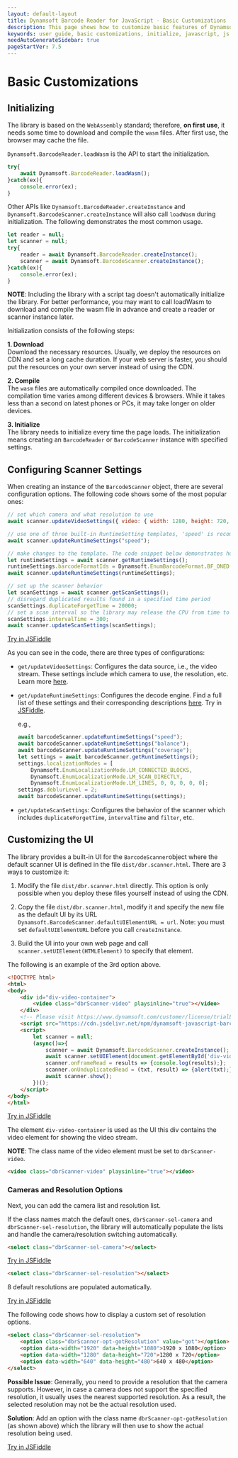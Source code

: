 ```yaml
---
layout: default-layout
title: Dynamsoft Barcode Reader for JavaScript - Basic Customizations
description: This page shows how to customize basic features of Dynamsoft Barcode Reader JavaScript SDK.
keywords: user guide, basic customizations, initialize, javascript, js
needAutoGenerateSidebar: true
pageStartVer: 7.5
---
```


# Basic Customizations

## Initializing

The library is based on the `WebAssembly` standard; therefore, **on first use**, it needs some time to download and compile the `wasm` files. After first use, the browser may cache the file.

`Dynamsoft.BarcodeReader.loadWasm` is the API to start the initialization.

```javascript
try{
    await Dynamsoft.BarcodeReader.loadWasm();
}catch(ex){
    console.error(ex);
}
```

Other APIs like `Dynamsoft.BarcodeReader.createInstance` and `Dynamsoft.BarcodeScanner.createInstance` will also call `loadWasm` during initialization. The following demonstrates the most common usage. 

```javascript
let reader = null;
let scanner = null;
try{
    reader = await Dynamsoft.BarcodeReader.createInstance();
    scanner = await Dynamsoft.BarcodeScanner.createInstance();
}catch(ex){
    console.error(ex);
}
```

   **NOTE**: Including the library with a script tag doesn't automatically initialize the library. For better performance, you may want to call loadWasm to download and compile the wasm file in advance and create a reader or scanner instance later.   

Initialization consists of the following steps:

**1. Download**   
    Download the necessary resources. Usually, we deploy the resources on CDN and set a long cache duration. If your web server is faster, you should put the resources on your own server instead of using the CDN.

**2. Compile**    
    The `wasm` files are automatically compiled once downloaded. The compilation time varies among different devices & browsers. While it takes less than a second on latest phones or PCs, it may take longer on older devices.

**3. Initialize**  
    The library needs to initialize every time the page loads. The initialization means creating an `BarcodeReader` or `BarcodeScanner` instance with specified settings.


## Configuring Scanner Settings

When creating an instance of the `BarcodeScanner` object, there are several configuration options. The following code shows some of the most popular ones:

```javascript
// set which camera and what resolution to use
await scanner.updateVideoSettings({ video: { width: 1280, height: 720, facingMode: "environment" } });

// use one of three built-in RuntimeSetting templates, 'speed' is recommended for decoding from a video stream
await scanner.updateRuntimeSettings("speed");

// make changes to the template. The code snippet below demonstrates how to specify which symbologies are enabled
let runtimeSettings = await scanner.getRuntimeSettings();
runtimeSettings.barcodeFormatIds = Dynamsoft.EnumBarcodeFormat.BF_ONED | Dynamsoft.EnumBarcodeFormat.BF_QR_CODE;
await scanner.updateRuntimeSettings(runtimeSettings);

// set up the scanner behavior
let scanSettings = await scanner.getScanSettings();
// disregard duplicated results found in a specified time period
scanSettings.duplicateForgetTime = 20000;
// set a scan interval so the library may release the CPU from time to time
scanSettings.intervalTime = 300;
await scanner.updateScanSettings(scanSettings);
```

[Try in JSFiddle](https://jsfiddle.net/DynamsoftTeam/yfkcajxz/)

As you can see in the code, there are three types of configurations:

- `get/updateVideoSettings`: Configures the data source, i.e., the video stream. These settings include which camera to use, the resolution, etc. Learn more [here](https://developer.mozilla.org/en-US/docs/Web/API/MediaDevices/getUserMedia#Syntax).

- `get/updateRuntimeSettings`: Configures the decode engine. Find a full list of these settings and their corresponding descriptions [here](api-reference/global-interfaces.md#runtimesettings). Try in [JSFiddle](https://jsfiddle.net/DynamsoftTeam/f24h8c1m/).

    e.g.,

    ```javascript
    await barcodeScanner.updateRuntimeSettings("speed");
    await barcodeScanner.updateRuntimeSettings("balance");
    await barcodeScanner.updateRuntimeSettings("coverage");
    let settings = await barcodeScanner.getRuntimeSettings();
    settings.localizationModes = [
        Dynamsoft.EnumLocalizationMode.LM_CONNECTED_BLOCKS,
        Dynamsoft.EnumLocalizationMode.LM_SCAN_DIRECTLY,
        Dynamsoft.EnumLocalizationMode.LM_LINES, 0, 0, 0, 0, 0];
    settings.deblurLevel = 2;
    await barcodeScanner.updateRuntimeSettings(settings);
    ```

- `get/updateScanSettings`: Configures the behavior of the scanner which includes `duplicateForgetTime`, `intervalTime` and `filter`, etc.

## Customizing the UI

The library provides a built-in UI for the `BarcodeScanner`object where the default scanner UI is defined in the file `dist/dbr.scanner.html`. There are 3 ways to customize it:

1. Modify the file `dist/dbr.scanner.html` directly. This option is only possible when you deploy these files yourself instead of using the CDN.

2. Copy the file `dist/dbr.scanner.html`, modify it and specify the new file as the default UI by its URL `Dynamsoft.BarcodeScanner.defaultUIElementURL = url`. Note: you must set `defaultUIElementURL` before you call `createInstance`.

3. Build the UI into your own web page and call `scanner.setUIElement(HTMLElement)` to specify that element.


The following is an example of the 3rd option above. 

```html
<!DOCTYPE html>
<html>
<body>
    <div id="div-video-container">
        <video class="dbrScanner-video" playsinline="true"></video>
    </div>
    <!-- Please visit https://www.dynamsoft.com/customer/license/trialLicense to get a trial license. -->
    <script src="https://cdn.jsdelivr.net/npm/dynamsoft-javascript-barcode@7.6.0/dist/dbr.js" data-productKeys="PRODUCT-KEYS"></script>
    <script>
        let scanner = null;
        (async()=>{
            scanner = await Dynamsoft.BarcodeScanner.createInstance();
            await scanner.setUIElement(document.getElementById('div-video-container'));
            scanner.onFrameRead = results => {console.log(results);};
            scanner.onUnduplicatedRead = (txt, result) => {alert(txt);};
            await scanner.show();
        })();
    </script>
</body>
</html>
```

[Try in JSFiddle](https://jsfiddle.net/DynamsoftTeam/2jzeq1r6/)

The element `div-video-container` is used as the UI this div contains the video element for showing the video stream.

   **NOTE**: The class name of the video element must be set to `dbrScanner-video`.

   ```html
   <video class="dbrScanner-video" playsinline="true"></video>
   ```

### Cameras and Resolution Options

Next, you can add the camera list and resolution list.

   If the class names match the default ones, `dbrScanner-sel-camera` and `dbrScanner-sel-resolution`, the library will automatically populate the lists and handle the camera/resolution switching automatically.

```html
<select class="dbrScanner-sel-camera"></select>
```

[Try in JSFiddle](https://jsfiddle.net/DynamsoftTeam/nbj75vxu/)

```html
<select class="dbrScanner-sel-resolution"></select>
```
   8 default resolutions are populated automatically.

[Try in JSFiddle](https://jsfiddle.net/DynamsoftTeam/25v08paf/)

The following code shows how to display a custom set of resolution options.

```html
<select class="dbrScanner-sel-resolution">
    <option class="dbrScanner-opt-gotResolution" value="got"></option>
    <option data-width="1920" data-height="1080">1920 x 1080</option>
    <option data-width="1280" data-height="720">1280 x 720</option>
    <option data-width="640" data-height="480">640 x 480</option>
</select>
```

   **Possible Issue**: Generally, you need to provide a resolution that the camera supports. However, in case a camera does not support the specified resolution, it usually uses the nearest supported resolution. As a result, the selected resolution may not be the actual resolution used.

   **Solution**: Add an option with the class name `dbrScanner-opt-gotResolution` (as shown above) which the library will then use to show the actual resolution being used.

[Try in JSFiddle](https://jsfiddle.net/DynamsoftTeam/tnfjks4q/)

